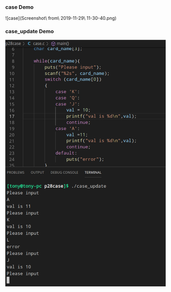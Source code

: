 ### case Demo
![case](Screenshot\ from\ 2019-11-29\ 11-30-40.png)

### case_update Demo
![case_update](case_update.png)
